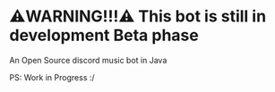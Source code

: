 # ⚠️WARNING!!!⚠️ This bot is still in development **Beta** phase

An Open Source discord music bot in Java

PS: Work in Progress :/ 
